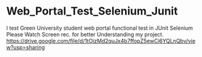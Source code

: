 # Web_Portal_Test_Selenium_Junit

I test Green University student web portal functional test in JUnit Selenium
Please Watch Screen rec. for better Understanding my project.
https://drive.google.com/file/d/1tOizMd2quJx4b7ffopZ5ewCi6YQLnQbv/view?usp=sharing
